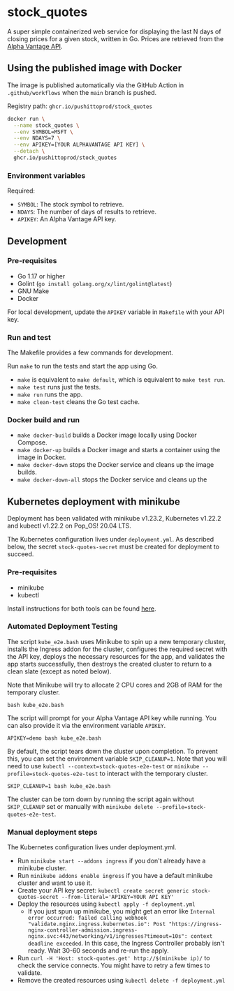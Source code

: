 stock_quotes
============

A super simple containerized web service for displaying the last N days of
closing prices for a given stock, written in Go. Prices are retrieved from the
[Alpha Vantage API](https://www.alphavantage.co).

Using the published image with Docker
-------------------------------------

The image is published automatically via the GitHub Action in
`.github/workflows` when the `main` branch is pushed.

Registry path: `ghcr.io/pushittoprod/stock_quotes`

```sh
docker run \
  --name stock_quotes \
  --env SYMBOL=MSFT \
  --env NDAYS=7 \
  --env APIKEY=[YOUR ALPHAVANTAGE API KEY] \
  --detach \
  ghcr.io/pushittoprod/stock_quotes
```

### Environment variables

Required:

* `SYMBOL`: The stock symbol to retrieve.
* `NDAYS`: The number of days of results to retrieve.
* `APIKEY`: An Alpha Vantage API key.

Development
-----------

### Pre-requisites

* Go 1.17 or higher
* Golint (`go install golang.org/x/lint/golint@latest`)
* GNU Make
* Docker

For local development, update the `APIKEY` variable in `Makefile` with your API
key.

### Run and test

The Makefile provides a few commands for development.

Run `make` to run the tests and start the app using Go. 

* `make` is equivalent to `make default`, which is equivalent to `make test run`.
* `make test` runs just the tests.
* `make run` runs the app.
* `make clean-test` cleans the Go test cache.


### Docker build and run

* `make docker-build` builds a Docker image locally using Docker Compose.
* `make docker-up` builds a Docker image and starts a container using the image in
  Docker.
* `make docker-down` stops the Docker service and cleans up the image builds.
* `make docker-down-all` stops the Docker service and cleans up the 

Kubernetes deployment with minikube
-----------------------------------

Deployment has been validated with minikube v1.23.2, Kubernetes v1.22.2 and
kubectl v1.22.2 on Pop_OS! 20.04 LTS.

The Kubernetes configuration lives under `deployment.yml`. As described below,
the secret `stock-quotes-secret` must be created for deployment to succeed.

### Pre-requisites

- minikube
- kubectl

Install instructions for both tools can be found [here](https://kubernetes.io/docs/tasks/tools/).

### Automated Deployment Testing

The script `kube_e2e.bash` uses Minikube to spin up a new temporary cluster,
installs the Ingress addon for the cluster, configures the required secret with
the API key, deploys the necessary resources for the app, and validates the app
starts successfully, then destroys the created cluster to return to a clean
slate (except as noted below).

Note that Minikube will try to allocate 2 CPU cores and 2GB of RAM for the
temporary cluster.

```
bash kube_e2e.bash
```

The script will prompt for your Alpha Vantage API key while running. You can
also provide it via the environment variable `APIKEY`.

```
APIKEY=demo bash kube_e2e.bash
```

By default, the script tears down the cluster upon completion. To prevent this,
you can set the environment variable `SKIP_CLEANUP=1`. Note that you will need
to use `kubectl --context=stock-quotes-e2e-test` or `minikube
--profile=stock-quotes-e2e-test` to interact with the temporary cluster.

```
SKIP_CLEANUP=1 bash kube_e2e.bash
```

The cluster can be torn down by running the script again without `SKIP_CLEANUP`
set or manually with `minikube delete --profile=stock-quotes-e2e-test`.

### Manual deployment steps

The Kubernetes configuration lives under deployment.yml.

- Run `minikube start --addons ingress` if you don't already have a minikube
  cluster.
- Run `minikube addons enable ingress` if you have a default minikube cluster
  and want to use it.
- Create your API key secret: 
  `kubectl create secret generic stock-quotes-secret --from-literal='APIKEY=YOUR API KEY'`
- Deploy the resources using `kubectl apply -f deployment.yml`
  - If you just spun up minikube, you might get an error like `Internal error
    occurred: failed calling webhook "validate.nginx.ingress.kubernetes.io":
    Post
    "https://ingress-nginx-controller-admission.ingress-nginx.svc:443/networking/v1/ingresses?timeout=10s":
    context deadline exceeded`. In this case, the Ingress Controller probably
    isn't ready. Wait 30-60 seconds and re-run the apply.
- Run `curl -H 'Host: stock-quotes.get' http://$(minikube ip)/` to check the
  service connects. You might have to retry a few times to validate.
- Remove the created resources using `kubectl delete -f deployment.yml`